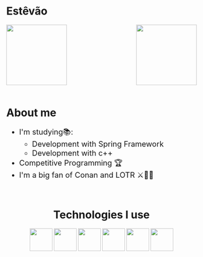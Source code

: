 # Estêvão

<div> 
  <img  height="160em" src="https://github-readme-stats.vercel.app/api?username=estevao1805&show_icons=true&theme=great-gatsby&include_all_commits=true&count_private=true"/>
  <img align="right" height="160em" src="https://github-readme-stats.vercel.app/api/top-langs/?username=estevao1805&layout=compact&langs_count=16&theme=great-gatsby"/>
</div>
<br>

<div>
<h1>About me</h1>
    <ul style="font-size: 20px">
        <li>
        I'm studying📚:
            <ul>
                <li>Development with Spring Framework</li>
                <li>Development with c++</li>   
            </ul>
        </li>
        <li>Competitive Programming 🏆</li>
        <li>I'm a big fan of Conan and LOTR ⚔️🧙‍♂️</li>
    </ul>
</div>

<div  align="center"> 
  <div style="display: inline_block"><br>
    <h1 align="center">Technologies I use</h1>
    <img src="https://cdn.jsdelivr.net/gh/devicons/devicon/icons/c/c-original.svg" height="60" width="60">
    <img src="https://cdn.jsdelivr.net/gh/devicons/devicon/icons/cplusplus/cplusplus-original.svg" height="60" width="60">
    <img src="https://cdn.jsdelivr.net/gh/devicons/devicon/icons/java/java-original.svg" height="60" width="60">
    <img src="https://cdn.jsdelivr.net/gh/devicons/devicon/icons/spring/spring-original.svg" height="60" width="60">
    <img src="https://cdn.jsdelivr.net/gh/devicons/devicon/icons/mysql/mysql-original.svg" height="60" width="60">
    <img src="https://cdn.jsdelivr.net/gh/devicons/devicon/icons/git/git-original.svg" height="60" width="60">
</div>
